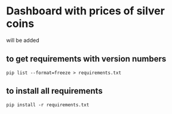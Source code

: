 # Dashboard with prices of silver coins

will be added

## to get requirements with version numbers

`pip list --format=freeze > requirements.txt`

## to install all requirements

`pip install -r requirements.txt`
